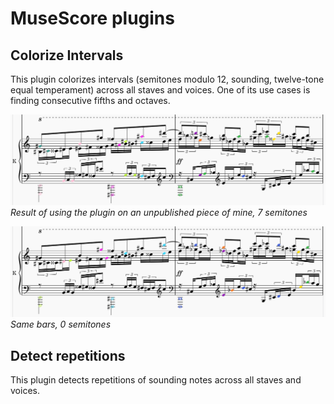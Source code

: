# MuseScore plugins

## Colorize Intervals

This plugin colorizes intervals (semitones modulo 12, sounding, twelve-tone equal temperament) across all staves and voices. One of its use cases is finding consecutive fifths and octaves.

![](img/colorizeIntervals7.png)
_Result of using the plugin on an unpublished piece of mine, 7 semitones_

![](img/colorizeIntervals0.png)
_Same bars, 0 semitones_

## Detect repetitions

This plugin detects repetitions of sounding notes across all staves and voices.
